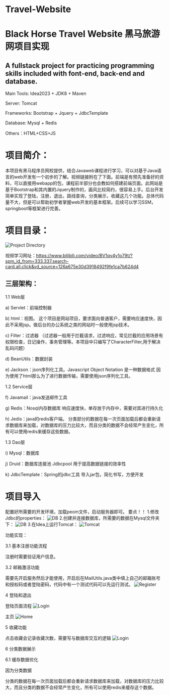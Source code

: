 # Travel-Website
# Black Horse Travel Website 黑马旅游网项目实现

## A fullstack project for practicing programming skills included with font-end, back-end and database.

Main Tools: Idea2023 + JDK8 + Maven

Server: Tomcat 

Frameworks: Bootstrap + Jquery + JdbcTemplate

Database: Mysql + Redis  

Others：HTML+CSS+JS

# 项目简介：
本项目有黑马程序员网校提供，结合Javaweb课程进行学习，可以对基于Java语言的web开发有一个初步的了解。视频链接附在了下面。前端是有预先准备好的资料，可以直接用webapp的包，课程前半部分也会教如何搭建前端页面。此网站是基于Bootstrap和其内置的Jquery制作的，画风比较简约，很容易上手。后台开发简单实现了登陆，注册，退出，路线查询，分类展示，收藏这几个功能。总体代码量不大，但是可以帮助初学者掌握web开发的基本框架。后续可以学习SSM，springboot等框架进行完善。

# 项目目录：
 ![Project Directory](https://drive.google.com/file/d/1IZNZyaXRPnuo2l6b6N_rILMb2eUJUWUl/view?usp=share_link)

视频学习网址：https://www.bilibili.com/video/BV1qv4y1o79t/?spm_id_from=333.337.search-card.all.click&vd_source=126a675e30d3918492f9fe1ca7b624d4

## 三层架构：
1.1 Web层

a) Servlet：前端控制器

b) html：视图。 这个项目是网站项目，要求面向普通客户，需要响应速度快，因此不采用jsp。做后台的办公系统之类的网站时一般使用jsp技术。

c) Filter：过滤器 （过滤器一般用于拦截请求，过滤响应，常见拦截的应用场景有权限检查，日记操作，事务管理等。本项目中只编写了CharacterFilter,用于解决乱码问题）

d) BeanUtils：数据封装

e) Jackson：json序列化工具。Javascript Object Notation 是一种数据格式 因为使用了html那么为了进行数据传输，需要使用json序列化工具。


1.2 Service层

f) Javamail：java发送邮件工具

g) Redis：Nosql内存数据库 响应速度快，单存放于内存中，需要对其进行持久化

h) Jedis：java的redis客户端。 分类部分的数据在每一次页面加载后都会重新请求数据库来加载，对数据库的压力比较大，而且分类的数据不会经常产生变化，所有可以使用redis来缓存这些数据。


1.3 Dao层

i) Mysql：数据库

j) Druid：数据库连接池 Jdbcpool 用于提高数据链接的效率性

k) JdbcTemplate：Spring的jdbc工具 导入jar包，简化书写，方便开发

# 项目导入
配置好所需要的开发环境，加载peom文件，启动服务器即可。
要点！！
1.修改Jdbc的properties：
![DB](https://drive.google.com/file/d/1lZOm39xGXndQwMvzoDnRQ8-6PESA5sbA/view?usp=share_link)
2.创建并连接数据库，所需要的数据在Mysql文件夹下：
 ![DB](https://drive.google.com/file/d/1P4_OENG6cBjU25Sk5cH3crDZCY8FlA7j/view?usp=share_link)
3.在Idea上运行Tomcat：
 ![Tomcat](https://drive.google.com/file/d/1DtYchMYyjRqLujnPGjNG5XtMULAr1Joe/view?usp=share_link)


功能实现：

3.1 基本注册功能流程

 注册时需要验证用户信息。

 3.2 邮箱激活功能

 需要先开启服务然后才能使用，开启后在MailUtils.java类中填上自己的邮箱账号和授权码或者登陆密码，代码中有一个测试代码可以先运行测试。 
 ![Register](https://drive.google.com/file/d/1Fx2a1kuhZAT92GitpPRgTcag-GUrqCf6/view?usp=share_link)


4 登陆和退出

登陆页面流程
![Login](https://drive.google.com/file/d/1Fmk5ggMKgt6NxOdTJTX588NDv-dF9VPl/view?usp=share_link)

主页
![Home](https://drive.google.com/file/d/1D6_m9X-V9Vh2_NNHeIaKvdgJjjJVVM4w/view?usp=share_link)

5 收藏功能

点击收藏会记录收藏次数，需要写与数据库交互的逻辑
![Login](https://drive.google.com/file/d/1uYYDjs3pyF2a-RXxKCXmdi_vnBMHPVLN/view?usp=share_link)

 
6 分类数据展示

 6.1 缓存数据优化

因为分类数据

分类的数据在每一次页面加载后都会重新请求数据库来加载，对数据库的压力比较大，而且分类的数据不会经常产生变化，所有可以使用redis来缓存这个数据。
